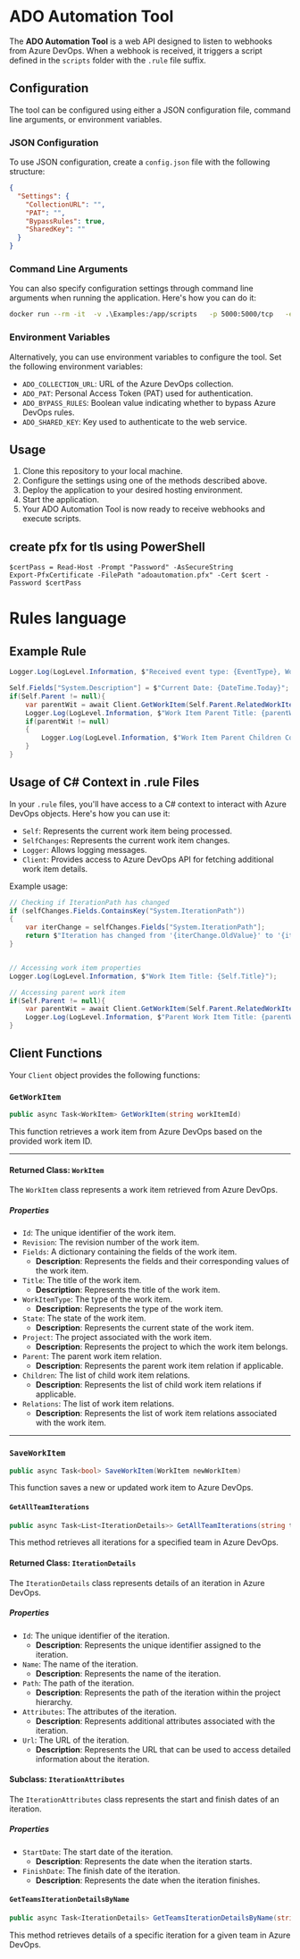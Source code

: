 # ADO Automation Tool

The **ADO Automation Tool** is a web API designed to listen to webhooks from Azure DevOps. When a webhook is received, it triggers a script defined in the `scripts` folder with the `.rule` file suffix.

## Configuration

The tool can be configured using either a JSON configuration file, command line arguments, or environment variables.

### JSON Configuration

To use JSON configuration, create a `config.json` file with the following structure:

```json
{
  "Settings": {
    "CollectionURL": "",
    "PAT": "",
    "BypassRules": true,
    "SharedKey": ""
  }
}
```

### Command Line Arguments

You can also specify configuration settings through command line arguments when running the application. Here's how you can do it:

```bash
docker run --rm -it  -v .\Examples:/app/scripts   -p 5000:5000/tcp   -e "SETTINGS__COLLECTIONURL=https:///<azure-devops-host>/<collection> | dev.azure.com>/<org>" -e  "SETTINGS__PAT=<PAT>" -e "SETTINGS__BYPASSRULES=true" -e "SETTINGS__SHAREDKEY=<key>" adoautomationtool/adoautomationtool:latest
```

### Environment Variables

Alternatively, you can use environment variables to configure the tool. Set the following environment variables:

- `ADO_COLLECTION_URL`: URL of the Azure DevOps collection.
- `ADO_PAT`: Personal Access Token (PAT) used for authentication.
- `ADO_BYPASS_RULES`: Boolean value indicating whether to bypass Azure DevOps rules.
- `ADO_SHARED_KEY`: Key used to authenticate to the web service.

## Usage

1. Clone this repository to your local machine.
2. Configure the settings using one of the methods described above.
3. Deploy the application to your desired hosting environment.
4. Start the application.
5. Your ADO Automation Tool is now ready to receive webhooks and execute scripts.

## create pfx for tls using PowerShell
```$cert = New-SelfSignedCertificate -KeyLength 2048 -KeyAlgorithm RSA -Type SSLServerAuthentication -FriendlyName "adoAutomationTool" -NotAfter 2030-01-01 -Subject "adoautomationtool.example.com")
$certPass = Read-Host -Prompt "Password" -AsSecureString
Export-PfxCertificate -FilePath "adoautomation.pfx" -Cert $cert -Password $certPass
```

# Rules language

## Example Rule
```csharp
Logger.Log(LogLevel.Information, $"Received event type: {EventType}, Work Item Id: {Self.Id}, Title: '{Self.Title}, State: {Self.State}, WorkItemType:  {Self.WorkItemType}");

Self.Fields["System.Description"] = $"Current Date: {DateTime.Today}";
if(Self.Parent != null){
    var parentWit = await Client.GetWorkItem(Self.Parent.RelatedWorkItemId);
    Logger.Log(LogLevel.Information, $"Work Item Parent Title: {parentWit.Title}");
    if(parentWit != null)
    {
        Logger.Log(LogLevel.Information, $"Work Item Parent Children Count: {parentWit.Children.Count}");
    }
}
```

## Usage of C# Context in .rule Files
In your `.rule` files, you'll have access to a C# context to interact with Azure DevOps objects. Here's how you can use it:

- `Self`: Represents the current work item being processed.
- `SelfChanges`: Represents the current work item changes. 
- `Logger`: Allows logging messages.
- `Client`: Provides access to Azure DevOps API for fetching additional work item details.

Example usage:
```csharp
// Checking if IterationPath has changed
if (selfChanges.Fields.ContainsKey("System.IterationPath"))
{
    var iterChange = selfChanges.Fields["System.IterationPath"];
    return $"Iteration has changed from '{iterChange.OldValue}' to '{iterChange.NewValue}'";
}


// Accessing work item properties
Logger.Log(LogLevel.Information, $"Work Item Title: {Self.Title}");

// Accessing parent work item
if(Self.Parent != null){
    var parentWit = await Client.GetWorkItem(Self.Parent.RelatedWorkItemId);
    Logger.Log(LogLevel.Information, $"Parent Work Item Title: {parentWit.Title}");
}
```

## Client Functions
Your `Client` object provides the following functions:

### `GetWorkItem`
```csharp
public async Task<WorkItem> GetWorkItem(string workItemId)
```
This function retrieves a work item from Azure DevOps based on the provided work item ID.

---

#### Returned Class: `WorkItem`

The `WorkItem` class represents a work item retrieved from Azure DevOps.

##### Properties

- `Id`: The unique identifier of the work item.
- `Revision`: The revision number of the work item.
- `Fields`: A dictionary containing the fields of the work item.
  - **Description**: Represents the fields and their corresponding values of the work item.
- `Title`: The title of the work item.
  - **Description**: Represents the title of the work item.
- `WorkItemType`: The type of the work item.
  - **Description**: Represents the type of the work item.
- `State`: The state of the work item.
  - **Description**: Represents the current state of the work item.
- `Project`: The project associated with the work item.
  - **Description**: Represents the project to which the work item belongs.
- `Parent`: The parent work item relation.
  - **Description**: Represents the parent work item relation if applicable.
- `Children`: The list of child work item relations.
  - **Description**: Represents the list of child work item relations if applicable.
- `Relations`: The list of work item relations.
  - **Description**: Represents the list of work item relations associated with the work item.

---

### `SaveWorkItem`
```csharp
public async Task<bool> SaveWorkItem(WorkItem newWorkItem)
```
This function saves a new or updated work item to Azure DevOps.

#### `GetAllTeamIterations`

```csharp
public async Task<List<IterationDetails>> GetAllTeamIterations(string teamName)
```

This method retrieves all iterations for a specified team in Azure DevOps.

#### Returned Class: `IterationDetails`

The `IterationDetails` class represents details of an iteration in Azure DevOps.

##### Properties

- `Id`: The unique identifier of the iteration.
  - **Description**: Represents the unique identifier assigned to the iteration.
- `Name`: The name of the iteration.
  - **Description**: Represents the name of the iteration.
- `Path`: The path of the iteration.
  - **Description**: Represents the path of the iteration within the project hierarchy.
- `Attributes`: The attributes of the iteration.
  - **Description**: Represents additional attributes associated with the iteration.
- `Url`: The URL of the iteration.
  - **Description**: Represents the URL that can be used to access detailed information about the iteration.

#### Subclass: `IterationAttributes`

The `IterationAttributes` class represents the start and finish dates of an iteration.

##### Properties

- `StartDate`: The start date of the iteration.
  - **Description**: Represents the date when the iteration starts.
- `FinishDate`: The finish date of the iteration.
  - **Description**: Represents the date when the iteration finishes.

#### `GetTeamsIterationDetailsByName`

```csharp
public async Task<IterationDetails> GetTeamsIterationDetailsByName(string teamName, string iterationName)
```

This method retrieves details of a specific iteration for a given team in Azure DevOps.


